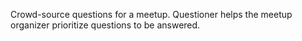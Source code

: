 Crowd-source questions for a meetup. Questioner helps the meetup organizer prioritize 
questions to be answered.
